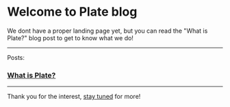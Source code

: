 # Welcome to Plate blog

We dont have a proper landing page yet, but you can read the "What is Plate?" blog post to get to know what we do!

---

Posts:

### [What is Plate?](http://blog.plate.fund/what-is-plate)

 ---

Thank you for the interest, [stay tuned](mailto:juuso@plate.fund?subject=Keep%20me%20tuned%20in%20about%20Plate&body=Hi,%20please%20keep%20me%20updated%20about%20the%20progress%20of%20Plate.) for more!
